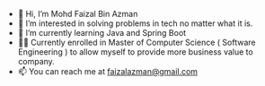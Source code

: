 - 👋 Hi, I’m Mohd Faizal Bin Azman
- 👀 I’m interested in solving problems in tech no matter what it is.
- 🌱 I’m currently learning Java and Spring Boot
- 👨‍🎓 Currently enrolled in Master of Computer Science ( Software Engineering ) to allow myself to provide more business value to company.
- 📫 You can reach me at faizalazman@gmail.com

<!---
ParmenidesSartre/ParmenidesSartre is a ✨ special ✨ repository because its `README.md` (this file) appears on your GitHub profile.
You can click the Preview link to take a look at your changes.
--->
